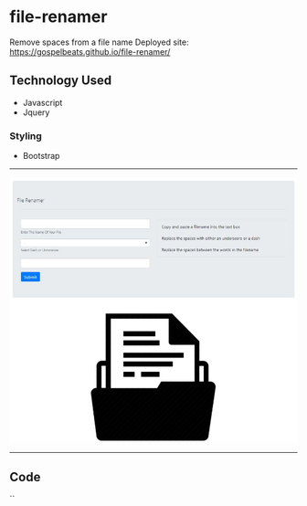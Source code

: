 # file-renamer
Remove spaces from a file name
Deployed site: https://gospelbeats.github.io/file-renamer/

## Technology Used
- Javascript
- Jquery


### Styling
- Bootstrap

-----------------------------------------------------------------------------------------

![APP Sreenshot](https://github.com/GospelBeats/file-renamer/blob/master/file-renamer.JPG)

-----------------------------------------------------------------------------------------


## Code
`<script>

$(document).ready(function(){

  $("button").click(function(){
   
        let fileName = $("#fileName").val();

        if (fileName === "") {
            alert("Please Enter A File Name");
            $("#fileName").val("");
        } else {

        $("#fileName").val("");
        convertString(fileName);

        function convertString(str){

        let option = $( "#opt option:selected" ).text();

        let newStr = str.replace(/ /g, option);

        $("#convertFileName").val(newStr);

            } // if statement

        } // convert string

  }); // button click

}); // document ready
      
</script>`
